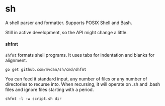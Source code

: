 # sh

A shell parser and formatter. Supports POSIX Shell and Bash.

Still in active development, so the API might change a little.

#### shfmt

`shfmt` formats shell programs. It uses tabs for indentation and blanks
for alignment.

	go get github.com/mvdan/sh/cmd/shfmt

You can feed it standard input, any number of files or any number of
directories to recurse into. When recursing, it will operate on .sh and
.bash files and ignore files starting with a period.

	shfmt -l -w script.sh dir
